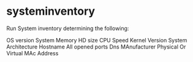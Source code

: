 # systeminventory
Run System inventory determining the following:

OS version
System Memory
HD size
CPU Speed
Kernel Version
System Architecture
Hostname
All opened ports
Dns
MAnufacturer
Physical Or Virtual
MAc Address
